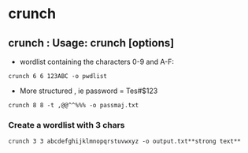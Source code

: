 # crunch

## crunch : Usage: crunch   \[options\]

* wordlist containing the characters 0-9 and A-F:

`crunch 6 6 123ABC -o pwdlist`

* More structured , ie password = Tes\#$123

`crunch 8 8 -t ,@@^^%%% -o passmaj.txt`

### Create a wordlist with 3 chars

`crunch 3 3 abcdefghijklmnopqrstuvwxyz -o output.txt**strong text**`

